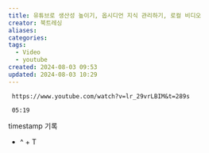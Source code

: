 ```yaml
---
title: 유튜브로 생산성 높이기, 옵시디언 지식 관리하기, 로컬 비디오
creator: 북트레싱
aliases: 
categories: 
tags:
  - Video
  - youtube
created: 2024-08-03 09:53
updated: 2024-08-03 10:29
---
```


```timestamp-url 
 https://www.youtube.com/watch?v=lr_29vrLBIM&t=289s
 ```

```timestamp 
 05:19
 ```

timestamp 기록
- ^ + T

